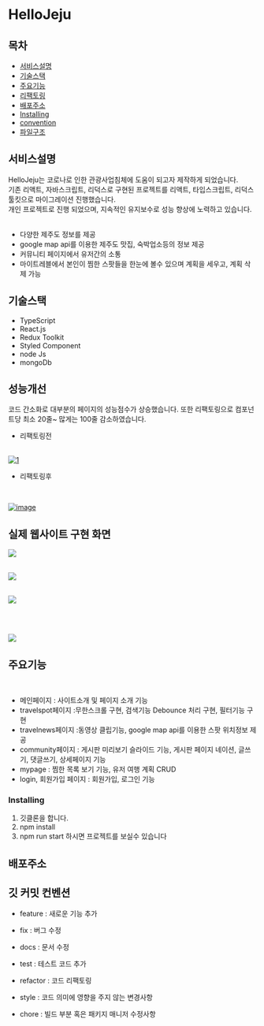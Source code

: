 # HelloJeju

## 목차

- [서비스설명](#서비스설명)
- [기술스택](#기술스택)
- [주요기능](#주요기능)
- [리팩토링](#리팩토링)
- [배포주소](#배포주소)
- [Installing](#Installing)
- [convention](#깃커밋컨벤션)
- [파일구조](#파일구조)

## 서비스설명

HelloJeju는 코로나로 인한 관광사업침체에 도움이 되고자 제작하게 되었습니다.<br>
기존 리액트, 자바스크립트, 리덕스로 구현된 프로젝트를 리액트, 타입스크립트, 리덕스 툴킷으로 마이그레이션 진행했습니다.<br>
개인 프로젝트로 진행 되었으며, 지속적인 유지보수로 성능 향상에 노력하고 있습니다.
<br>
<br>

- 다양한 제주도 정보를 제공
- google map api를 이용한 제주도 맛집, 숙박업소등의 정보 제공
- 커뮤니티 페이지에서 유저간의 소통
- 마이트레블에서 본인이 찜한 스팟들을 한눈에 볼수 있으며 계획을 세우고, 계획 삭제 가능

## 기술스택

- TypeScript
- React.js
- Redux Toolkit
- Styled Component
- node Js
- mongoDb

## 성능개선

코드 간소화로 대부분의 페이지의 성능점수가 상승했습니다. 또한 리팩토링으로 컴포넌트당 최소 20줄~ 많게는 100줄 감소하였습니다.

- 리팩토링전

<br>
<a href="https://ibb.co/djdZtzt"><img src="https://i.ibb.co/fqhJ9P9/1.png" alt="1" border="0"></a>

- 리팩토링후

<br>

<a href="https://ibb.co/8xPHt6V"><img src="https://i.ibb.co/n1QFtzS/image.png" alt="image" border="0"></a>

## 실제 웹사이트 구현 화면

![](https://media.giphy.com/media/v1.Y2lkPTc5MGI3NjExNjk4MmE5MjEzNjI4ZWM3MjQxMDk2YmY3ZmRhNjlkOTgyODcyOWU3YSZjdD1n/MkCl5uZm04o61PWDeg/giphy.gif)
<br>
<br>

![](https://media.giphy.com/media/v1.Y2lkPTc5MGI3NjExZWI5MDdjMDhhODQ2ODVmOTI0NzUxYTkyNGI4ZjVlMDI5OTZkZGFiMSZjdD1n/OoBhloOdDZEtxiskAg/giphy.gif)
<br>
<br>

![](https://media.giphy.com/media/v1.Y2lkPTc5MGI3NjExNGZhMGE5NzNhYjQxNzEyYTU4NDhlYmEwNmI3ZDM0NjBlMjgxMGE3NiZjdD1n/anWw53TvyyYmucsrUr/giphy.gif)

<br>
<br>

![](https://media.giphy.com/media/v1.Y2lkPTc5MGI3NjExZDU0NTExM2QyNWQ4NTI3MmViMTNlZTU4MGE1OTIwOWZlZDZkY2NiYiZjdD1n/n1jvBGEp7bpojQDyAp/giphy.gif)

## 주요기능

<br>

- 메인페이지 : 사이트소개 및 페이지 소개 기능
- travelspot페이지 :무한스크롤 구현, 검색기능 Debounce 처리 구현, 필터기능 구현
- travelnews페이지 :동영상 클립기능, google map api를 이용한 스팟 위치정보 제공
- community페이지 : 게시판 미리보기 슬라이드 기능, 게시판 페이지 네이션, 글쓰기, 댓글쓰기, 상세페이지 기능
- mypage : 찜한 목록 보기 기능, 유저 여행 계획 CRUD
- login, 회원가입 페이지 : 회원가입, 로그인 기능

### Installing

1. 깃클론을 합니다.
2. npm install
3. npm run start 하시면 프로젝트를 보실수 있습니다

## 배포주소

## 깃 커밋 컨벤션

- feature : 새로운 기능 추가

- fix : 버그 수정

- docs : 문서 수정

- test : 테스트 코드 추가

- refactor : 코드 리팩토링

- style : 코드 의미에 영향을 주지 않는 변경사항

- chore : 빌드 부분 혹은 패키지 매니저 수정사항
